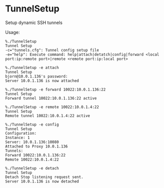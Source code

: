 TunnelSetup
===========

Setup dynamic SSH tunnels 


Usage:


	%./TunnelSetup
	Tunnel Setup
	-c="tunnels.cfg": Tunnel config setup file
	-e="help": Execute command: help|attach|detatch|config|forward <local port:ip:remote port>|remote <remote port:ip:local port>

	%./TunnelSetup -e attach
	Tunnel Setup
	bjorn@10.0.1.136's password:
	Server 10.0.1.136 is now attached

	%./TunnelSetup -e forward 10022:10.0.1.136:22
	Tunnel Setup
	Forward tunnel 10022:10.0.1.136:22 active

	%./TunnelSetup -e remote 10022:10.0.1.4:22
	Tunnel Setup
	Remote tunnel 10022:10.0.1.4:22 active

	%./TunnelSetup -e config
	Tunnel Setup
	Configuration:
	Instance: 1
	Server: 10.0.1.136:10080
	Attached to Proxy 10.0.1.136
	Tunnels:
	Forward 10022:10.0.1.136:22
	Remote 10022:10.0.1.4:22

	%./TunnelSetup -e detach
	Tunnel Setup
	Detach Stop listening request sent.
	Server 10.0.1.136 is now detached


